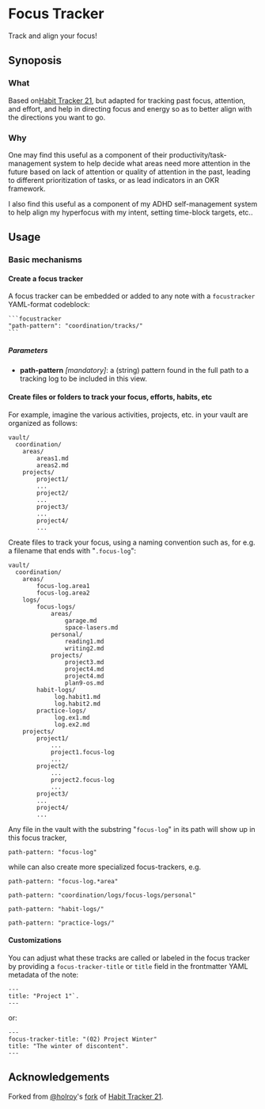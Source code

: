 # Focus Tracker

Track and align your focus!

## Synoposis

### What

Based on[Habit Tracker 21](https://github.com/zoreet/habit-tracker), but adapted for tracking past focus, attention, and effort, and help in directing focus and energy so as to better align with the directions you want to go.


### Why

One may find this useful as a component of their productivity/task-management system to help decide what areas need more attention in the future based on lack of attention or quality of attention in the past, leading to different prioritization of tasks, or as lead indicators in an OKR framework.

I also find this useful as a component of my ADHD self-management system to help align my hyperfocus with my intent, setting time-block targets, etc..

## Usage


### Basic mechanisms

#### Create a focus tracker

A focus tracker can be embedded or added to any note with a ``focustracker``  YAML-format codeblock:

~~~
```focustracker
"path-pattern": "coordination/tracks/"
```
~~~

##### Parameters

- **path-pattern** _[mandatory]_: a (string) pattern found in the full path to a tracking log to be included in this view.


#### Create files or folders to track your focus, efforts, habits, etc

For example, imagine the various activities, projects, etc. in your vault are organized as follows:

```
vault/
  coordination/
    areas/
        areas1.md
        areas2.md
    projects/
        project1/
        ...
        project2/
        ...
        project3/
        ...
        project4/
        ...
```

Create files to track your focus, using a naming convention such as, for e.g. a filename that ends with "`.focus-log`":

```
vault/
  coordination/
    areas/
        focus-log.area1
        focus-log.area2
    logs/
        focus-logs/
            areas/
                garage.md
                space-lasers.md
            personal/
                reading1.md
                writing2.md
            projects/
                project3.md
                project4.md
                project4.md
                plan9-os.md
        habit-logs/
             log.habit1.md
             log.habit2.md
        practice-logs/
             log.ex1.md
             log.ex2.md
    projects/
        project1/
            ...
            project1.focus-log
            ...
        project2/
            ...
            project2.focus-log
            ...
        project3/
        ...
        project4/
        ...
```

Any file in the vault with the substring "`focus-log`" in its path will show up in this focus tracker,

```focustracker
path-pattern: "focus-log"
```

while can also create more specialized focus-trackers, e.g.

```focustracker
path-pattern: "focus-log.*area"
```

```focustracker
path-pattern: "coordination/logs/focus-logs/personal"
```

```focustracker
path-pattern: "habit-logs/"
```

```focustracker
path-pattern: "practice-logs/"
```



#### Customizations

You can adjust what these tracks are called or labeled in the focus tracker by providing a ``focus-tracker-title`` or ``title`` field in the frontmatter YAML metadata of the note:

```
---
title: "Project 1"`.
---

```

or:

```
---
focus-tracker-title: "(02) Project Winter"
title: "The winter of discontent".
---

```

## Acknowledgements

Forked from [@holroy](https://github.com/holroy)'s [fork](https://github.com/holroy/habit-tracker) of [Habit Tracker 21](https://github.com/zoreet/habit-tracker).

